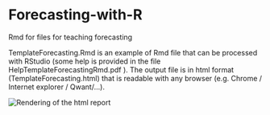 # Forecasting-with-R
Rmd for files for teaching forecasting 

TemplateForecasting.Rmd is an example of Rmd file that can be processed with RStudio (some help is provided in the file HelpTemplateForecastingRmd.pdf ). The output file is in html format (TemplateForecasting.html) that is readable with any browser (e.g. Chrome / Internet explorer / Qwant/...).

![Rendering of the html report](https://someurl/imagelocation/image.png)
